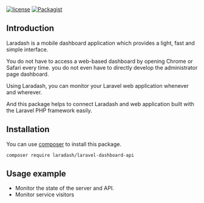 [![license](https://img.shields.io/github/license/mashape/apistatus.svg)]()
[![Packagist](https://img.shields.io/packagist/dt/laradash/laravel-dashboard-api.svg)]()

## Introduction
Laradash is a mobile dashboard application which provides a light, fast and simple interface. 

You do not have to access a web-based dashboard by opening Chrome or Safari every time. you do not even have to directly develop the administrator page dashboard. 

Using Laradash, you can monitor your Laravel web application whenever and wherever. 

And this package helps to connect Laradash and web application built with the Laravel PHP framework easily.

## Installation
You can use [composer](https://getcomposer.org) to install this package.

```
composer require laradash/laravel-dashboard-api
```


## Usage example
- Monitor the state of the server and API.
- Monitor service visitors
